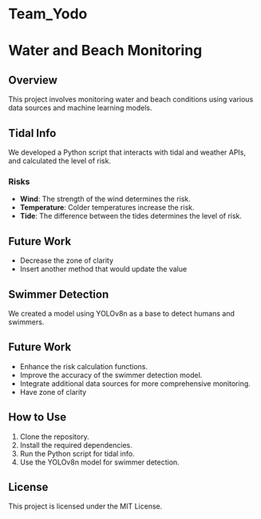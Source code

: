 # Team_Yodo

# Water and Beach Monitoring

## Overview

This project involves monitoring water and beach conditions using various data sources and machine learning models.

## Tidal Info

We developed a Python script that interacts with tidal and weather APIs, and calculated the level of risk.

### Risks

-   **Wind**: The strength of the wind determines the risk.
-   **Temperature**: Colder temperatures increase the risk.
-   **Tide**: The difference between the tides determines the level of risk.

## Future Work
- Decrease the zone of clarity
- Insert another method that would update the value

## Swimmer Detection

We created a model using YOLOv8n as a base to detect humans and swimmers.

## Future Work

-   Enhance the risk calculation functions.
-   Improve the accuracy of the swimmer detection model.
-   Integrate additional data sources for more comprehensive monitoring.
-   Have zone of clarity

## How to Use

1. Clone the repository.
2. Install the required dependencies.
3. Run the Python script for tidal info.
4. Use the YOLOv8n model for swimmer detection.

## License

This project is licensed under the MIT License.
